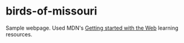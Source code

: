 # birds-of-missouri
Sample webpage. Used MDN's [Getting started with the Web](https://developer.mozilla.org/en-US/docs/Learn/Getting_started_with_the_web) learning resources.

